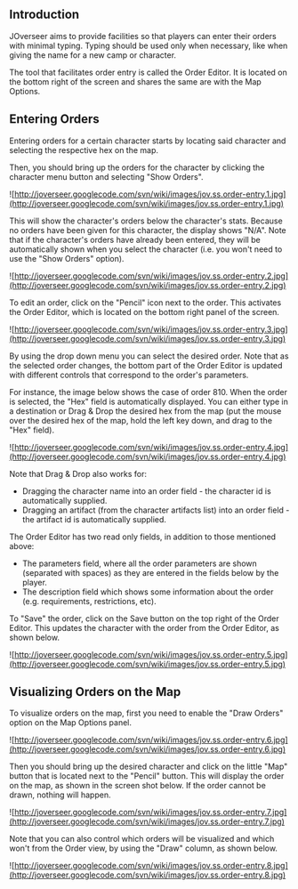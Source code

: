 ## Introduction ##

JOverseer aims to provide facilities so that players can enter their orders with minimal typing. Typing should be used  only when necessary, like when giving the name for a new camp or character.

The tool that facilitates order entry is called the Order Editor. It is located on the bottom right of the screen and shares the same are with the Map Options.


## Entering Orders ##

Entering orders for a certain character starts by locating said character and selecting the respective hex on the map.

Then, you should bring up the orders for the character by clicking the character menu button and selecting "Show Orders".

![http://joverseer.googlecode.com/svn/wiki/images/jov.ss.order-entry.1.jpg](http://joverseer.googlecode.com/svn/wiki/images/jov.ss.order-entry.1.jpg)

This will show the character's orders below the character's stats. Because no orders have been given for this character, the display shows "N/A". Note that if the character's orders have already been entered, they will be automatically shown when you select the character (i.e. you won't need to use the "Show Orders" option).

![http://joverseer.googlecode.com/svn/wiki/images/jov.ss.order-entry.2.jpg](http://joverseer.googlecode.com/svn/wiki/images/jov.ss.order-entry.2.jpg)

To edit an order, click on the "Pencil" icon next to the order. This activates the Order Editor, which is located on the bottom right panel of the screen.

![http://joverseer.googlecode.com/svn/wiki/images/jov.ss.order-entry.3.jpg](http://joverseer.googlecode.com/svn/wiki/images/jov.ss.order-entry.3.jpg)

By using the drop down menu you can select the desired order. Note that as the selected order changes, the bottom part of the Order Editor is updated with different controls that correspond to the order's parameters.

For instance, the image below shows the case of order 810. When the order is selected, the "Hex" field is automatically displayed. You can either type in a destination or Drag & Drop the desired hex from the map (put the mouse over the desired hex of the map, hold the left key down, and drag to the "Hex" field).

![http://joverseer.googlecode.com/svn/wiki/images/jov.ss.order-entry.4.jpg](http://joverseer.googlecode.com/svn/wiki/images/jov.ss.order-entry.4.jpg)

Note that Drag & Drop also works for:
  * Dragging the character name into an order field - the character id is automatically supplied.
  * Dragging an artifact (from the character artifacts list) into an order field - the artifact id is automatically supplied.

The Order Editor has two read only fields, in addition to those mentioned above:
  * The parameters field, where all the order parameters are shown (separated with spaces) as they are entered in the fields below by the player.
  * The description field which shows some information about the order (e.g. requirements, restrictions, etc).

To "Save" the order, click on the Save button on the top right of the Order Editor. This updates the character with the order from the Order Editor, as shown below.

![http://joverseer.googlecode.com/svn/wiki/images/jov.ss.order-entry.5.jpg](http://joverseer.googlecode.com/svn/wiki/images/jov.ss.order-entry.5.jpg)

## Visualizing Orders on the Map ##

To visualize orders on the map, first you need to enable the "Draw Orders" option on the Map Options panel.

![http://joverseer.googlecode.com/svn/wiki/images/jov.ss.order-entry.6.jpg](http://joverseer.googlecode.com/svn/wiki/images/jov.ss.order-entry.6.jpg)

Then you should bring up the desired character and click on the little "Map" button that is located next to the "Pencil" button. This will display the order on the map, as shown in the screen shot below. If the order cannot be drawn, nothing will happen.

![http://joverseer.googlecode.com/svn/wiki/images/jov.ss.order-entry.7.jpg](http://joverseer.googlecode.com/svn/wiki/images/jov.ss.order-entry.7.jpg)

Note that you can also control which orders will be visualized and which won't from the Order view, by using the "Draw" column, as shown below.

![http://joverseer.googlecode.com/svn/wiki/images/jov.ss.order-entry.8.jpg](http://joverseer.googlecode.com/svn/wiki/images/jov.ss.order-entry.8.jpg)

